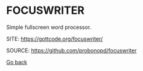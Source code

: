 # FOCUSWRITER

 Simple fullscreen word processor. 

 SITE: https://gottcode.org/focuswriter/

 SOURCE: https://github.com/probonopd/focuswriter

 [Go back](https://portable-linux-apps.github.io/apps.html)
